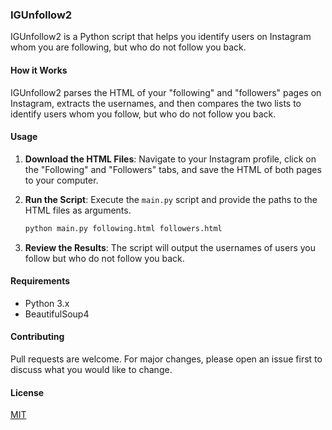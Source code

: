 ### IGUnfollow2

IGUnfollow2 is a Python script that helps you identify users on Instagram whom you are following, but who do not follow you back.

#### How it Works

IGUnfollow2 parses the HTML of your "following" and "followers" pages on Instagram, extracts the usernames, and then compares the two lists to identify users whom you follow, but who do not follow you back.

#### Usage

1. **Download the HTML Files**: Navigate to your Instagram profile, click on the "Following" and "Followers" tabs, and save the HTML of both pages to your computer.

2. **Run the Script**: Execute the `main.py` script and provide the paths to the HTML files as arguments.

    ```bash
    python main.py following.html followers.html
    ```

3. **Review the Results**: The script will output the usernames of users you follow but who do not follow you back.

#### Requirements

- Python 3.x
- BeautifulSoup4

#### Contributing

Pull requests are welcome. For major changes, please open an issue first to discuss what you would like to change.

#### License

[MIT](https://choosealicense.com/licenses/mit/)

